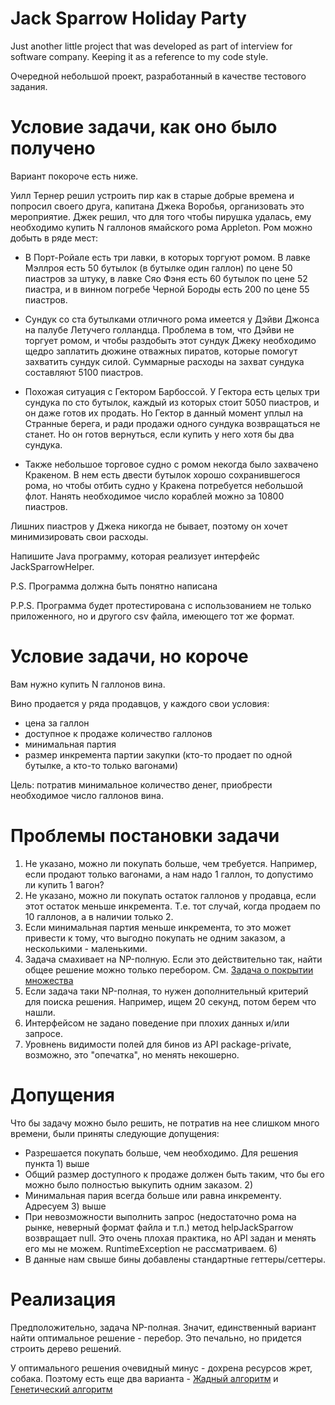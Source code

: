 # Jack Sparrow Holiday Party

Just another little project that was developed as part of interview for software company. Keeping it as a reference to my code style.

Очередной небольшой проект, разработанный в качестве тестового задания.

# Условие задачи, как оно было получено

Вариант покороче есть ниже.

Уилл Тернер решил устроить пир как в старые добрые времена и попросил своего друга, капитана Джека Воробья, организовать это мероприятие. Джек решил, что для того чтобы пирушка удалась, ему необходимо купить N галлонов ямайского рома Appleton. Ром можно добыть в ряде мест:

* В Порт-Ройале есть три лавки, в которых торгуют ромом. В лавке Мэллроя есть 50 бутылок (в бутылке один галлон) по цене 50 пиастров за штуку, в лавке Сяо Фэня есть 60 бутылок по цене 52 пиастра, и в винном погребе Черной Бороды есть 200 по цене 55 пиастров.

* Сундук со ста бутылками отличного рома имеется у Дэйви Джонса на палубе Летучего голландца. Проблема в том, что Дэйви не торгует ромом, и чтобы раздобыть этот сундук Джеку необходимо щедро заплатить дюжине отважных пиратов, которые помогут захватить сундук силой. Суммарные расходы на захват сундука составляют 5100 пиастров.

* Похожая ситуация с Гектором Барбоссой. У Гектора есть целых три сундука по сто бутылок, каждый из которых стоит 5050 пиастров, и он даже готов их продать. Но Гектор в данный момент уплыл на Странные берега, и ради продажи одного сундука возвращаться не станет. Но он готов вернуться, если купить у него хотя бы два сундука.

* Также небольшое торговое судно с ромом некогда было захвачено Кракеном. В нем есть двести бутылок хорошо сохранившегося рома, но чтобы отбить судно у Кракена потребуется небольшой флот. Нанять необходимое число кораблей можно за 10800 пиастров.

Лишних пиастров у Джека никогда не бывает, поэтому он хочет минимизировать свои расходы.

Напишите Java программу, которая реализует интерфейс JackSparrowHelper.

P.S. Программа должна быть понятно написана

P.P.S. Программа будет протестирована с использованием не только приложенного, но и другого csv файла, имеющего тот же формат.

# Условие задачи, но короче

Вам нужно купить N галлонов вина.

Вино продается у ряда продавцов, у каждого свои условия:

* цена за галлон
* доступное к продаже количество галлонов
* минимальная партия
* размер инкремента партии закупки (кто-то продает по одной бутылке, а кто-то только вагонами)

Цель: потратив минимальное количество денег, приобрести необходимое число галлонов вина.

# Проблемы постановки задачи

1. Не указано, можно ли покупать больше, чем требуется. Например, если продают только вагонами, а нам надо 1 галлон, то допустимо ли купить 1 вагон?
2. Не указано, можно ли покупать остаток галлонов у продавца, если этот остаток меньше инкремента. Т.е. тот случай, когда продаем по 10 галлонов, а в наличии только 2.
3. Если минимальная партия меньше инкремента, то это может привести к тому, что выгодно покупать не одним заказом, а несколькими - маленькими.
4. Задача смахивает на NP-полную. Если это действительно так, найти общее решение можно только перебором. См. [Задача о покрытии множества]
5. Если задача таки NP-полная, то нужен дополнительный критерий для поиска решения. Например, ищем 20 секунд, потом берем что нашли.
6. Интерфейсом не задано поведение при плохих данных и/или запросе.
7. Уровнень видимости полей для бинов из API package-private, возможно, это "опечатка", но менять некошерно.

# Допущения

Что бы задачу можно было решить, не потратив на нее слишком много времени, были приняты следующие допущения:

* Разрешается покупать больше, чем необходимо. Для решения пункта 1) выше
* Общий размер доступного к продаже должен быть таким, что бы его можно было полностью выкупить одним заказом. 2)
* Минимальная пария всегда больше или равна инкременту. Адресуем 3) выше
* При невозможности выполнить запрос (недостаточно рома на рынке, неверный формат файла и т.п.) метод helpJackSparrow возвращает null. Это очень плохая практика, но API задан и менять его мы не можем. RuntimeException не рассматриваем. 6)
* В данные нам свыше бины добавлены стандартные геттеры/сеттеры.

# Реализация

Предположительно, задача NP-полная. Значит, единственный вариант найти оптимальное решение - перебор. Это печально, но придется строить дерево решений.

У оптимального решения очевидный минус - дохрена ресурсов жрет, собака.
Поэтому есть еще два варианта - [Жадный алгоритм] и [Генетический алгоритм]


[Задача о покрытии множества]:https://ru.wikipedia.org/wiki/%D0%97%D0%B0%D0%B4%D0%B0%D1%87%D0%B0_%D0%BE_%D0%BF%D0%BE%D0%BA%D1%80%D1%8B%D1%82%D0%B8%D0%B8_%D0%BC%D0%BD%D0%BE%D0%B6%D0%B5%D1%81%D1%82%D0%B2%D0%B0
[Жадный алгоритм]:https://ru.wikipedia.org/wiki/%D0%96%D0%B0%D0%B4%D0%BD%D1%8B%D0%B9_%D0%B0%D0%BB%D0%B3%D0%BE%D1%80%D0%B8%D1%82%D0%BC
[Генетический алгоритм]:https://ru.wikipedia.org/wiki/%D0%93%D0%B5%D0%BD%D0%B5%D1%82%D0%B8%D1%87%D0%B5%D1%81%D0%BA%D0%B8%D0%B9_%D0%B0%D0%BB%D0%B3%D0%BE%D1%80%D0%B8%D1%82%D0%BC

